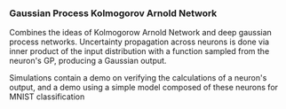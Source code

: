 ### Gaussian Process Kolmogorov Arnold Network

Combines the ideas of Kolmogorow Arnold Network and deep gaussian process networks. Uncertainty propagation across neurons is done via inner product of the input distribution with a function sampled from the neuron's GP, producing a Gaussian output.

Simulations contain a demo on verifying the calculations of a neuron's output, and a demo using a simple model composed of these neurons for MNIST classification

